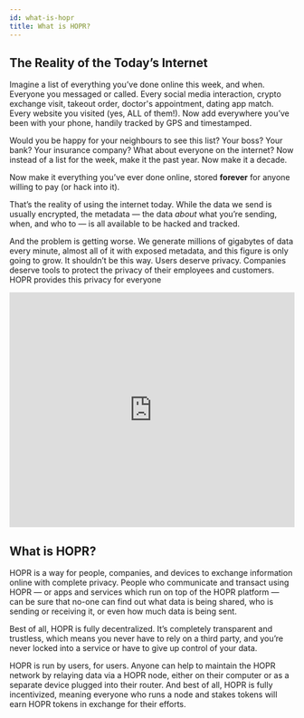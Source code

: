```yaml
---
id: what-is-hopr
title: What is HOPR?
---
```


## The Reality of the Today’s Internet

Imagine a list of everything you’ve done online this week, and when. Everyone you messaged or called. Every social media interaction, crypto exchange visit, takeout order, doctor's appointment, dating app match. Every website you visited (yes, ALL of them!). Now add everywhere you’ve been with your phone, handily tracked by GPS and timestamped.

Would you be happy for your neighbours to see this list? Your boss? Your bank? Your insurance company? What about everyone on the internet? Now instead of a list for the week, make it the past year. Now make it a decade.

Now make it everything you’ve ever done online, stored **forever** for anyone willing to pay (or hack into it).

That’s the reality of using the internet today. While the data we send is usually encrypted, the metadata — the data *about* what you’re sending, when, and who to — is all available to be hacked and tracked.

And the problem is getting worse. We generate millions of gigabytes of data every minute, almost all of it with exposed metadata, and this figure is only going to grow.
It shouldn’t be this way. Users deserve privacy. Companies deserve tools to protect the privacy of their employees and customers. HOPR provides this privacy for everyone

<iframe width="100%" height="415" src="https://www.youtube.com/embed/2ftZdR09KbU" title="HOPR Token and the HOPR Network" frameborder="0" allow="accelerometer; autoplay; clipboard-write; encrypted-media; gyroscope; picture-in-picture" allowfullscreen=""></iframe>

## What is HOPR?

HOPR is a way for people, companies, and devices to exchange information online with complete privacy. People who communicate and transact using HOPR — or apps and services which run on top of the HOPR platform — can be sure that no-one can find out what data is being shared, who is sending or receiving it, or even how much data is being sent.

Best of all, HOPR is fully decentralized. It’s completely transparent and trustless, which means you never have to rely on a third party, and you’re never locked into a service or have to give up control of your data.

HOPR is run by users, for users. Anyone can help to maintain the HOPR network by relaying data via a HOPR node, either on their computer or as a separate device plugged into their router. And best of all, HOPR is fully incentivized, meaning everyone who runs a node and stakes tokens will earn HOPR tokens in exchange for their efforts.

